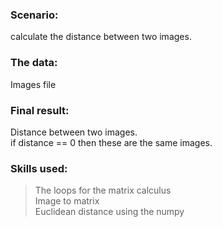 ### Scenario:
calculate the distance between two images.

### The data:
Images file

### Final result:
Distance between two images.  
if distance == 0 then these are the same images.

### Skills used:
> The loops for the matrix calculus  
Image to matrix  
Euclidean distance using the numpy   